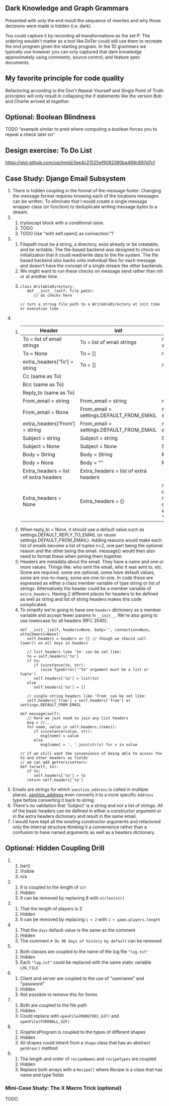 ## Dark Knowledge and Graph Grammars

Presented with only the end result the sequence of rewrites and why those decisions were made is hidden (i.e. dark).

You could capture it by recording all transformations as the set P. The ordering wouldn't matter as a tool like DxTer could still use them to recreate the end program given the starting program. In the 1D grammars we typically use however you can only captured that dark knowledge approximately using comments, source control, and feature spec documents.

## My favorite principle for code quality

Refactoring according to the Don't Repeat Yourself and Single Point of Truth principles will only result in collapsing the if statements like the version Bob and Charlie arrived at together.

## Optional: Boolean Blindness

TODO “example similar to pred where computing a boolean forces you to repeat a check later on”

## Design exercise: To Do List

https://gist.github.com/oschmid/3ee4c21525ef9082390ba469c897d7cf

## Case Study: Django Email Subsystem

1. There is hidden coupling in the format of the message footer. Changing the message format requires knowing each of the locations messages can be written. To eliminate that I would create a single message wrapper class (or function) to deduplicate writing message bytes to a stream.
1.
   1. try/except block with a conditional raise.
   1. TODO
   1. TODO Use “with self.open() as connection:”?
1.
   1. Filepath must be a string, a directory, exist already or be creatable, and be writable. The file-based backend was designed to check on initialization that it could read/write data to the file system. The file based backend also backs onto individual files for each message and doesn’t have the concept of a single stream like other backends.
   1. We might want to run these checks on message send rather than init or at another time.
   1. 
      ```
      class WritableDirectory:
         def __init__(self, file_path):
            // do checks here
      
      // turn a string file path to a WritableDirectory at init time or execution time
      ```
1.
   1. | Header | __init__ | message() |
      |--------|----------|-----------|
      | To = list of email strings | To = list of email strings | msg[‘To’] = email strings joined with commas |
      | To = None | To = [] | msg[‘To’] = None |
      | extra_headers[‘To’] = string | To = [] | msg[‘To’] = extra_headers[‘To’] |
      | Cc (same as To) | | |
      | Bcc (same as To) | | |
      | Reply_to (same as To) | | |
      | From_email = string | From_email = string | msg[‘From’] = string |
      | From_email = None | From_email = settings.DEFAULT_FROM_EMAIL | msg[‘From’] = settings.DEFAULT_FROM_EMAIL |
      | extra_headers[‘From’] = string | From_email = settings.DEFAULT_FROM_EMAIL | msg[‘From’] = extra_headers[‘From’] |
      | Subject = string | Subject = string | Subject = string |
      | Subject = None | Subject = None | Subject = None |
      | Body = String | Body = String | Msg = SafeMIMEText |
      | Body = None | Body = “” | Msg = SafeMIMEText |
      | Extra_headers = list of extra headers | Extra_headers = list of extra headers | |
      | Extra_headers = None | Extra_headers = {} | msg[‘Date’] is added with current date/time, msg[‘Message-ID’] is added, all other extra headers are added with existing casing except for ‘from’ |
   1. When reply_to = None, it should use a default value such as settings.DEFAULT_REPLY_TO_EMAIL (or reuse settings.DEFAULT_FROM_EMAIL). Adding reasons would make each list of emails become a list of tuples n=2, one part being the optional reason and the other being the email. message() would then also need to format these when joining them together.
   1. Headers are metadata about the email. They have a name and one or more values. Things like: who sent the email, who it was sent to, etc. Some are required, some are optional, some have default values, some are one-to-many, some are one-to-one.
      In code these are expressed as either a class member variable of type string or list of strings. Alternatively the header could be a member variable of `extra_headers`. Having 2 different places for headers to be defined as well as string and list of string headers makes this code complicated.
   1. To simplify we're going to have one `headers` dictionary as a member variable and accept fewer params in `__init__`. We're also going to use lowercase for all headers (RFC 2045).
      ```
      def __init__(self, headers=None, body='', connection=None, attachments=None):
         self.headers = headers or {} // though we should call lower() on all keys in headers
      
         // list headers like 'to' can be set like:
         to = self.headers['to']
         if to:
            if isinstance(to, str):
               raise TypeError('"to" argument must be a list or tuple')
            self.headers['to'] = list(to)
         else
            self.headers['to'] = []
         
         // single string headers like 'From' can be set like:
         self.headers['from'] = self.headers['from'] or settings.DEFAULT_FROM_EMAIL
         
      def message(self):
         // here we just need to join any list headers
         msg = //...
         for name, value in self.headers.items():
            if isinstance(value, str):
               msg[name] = value
            else
               msg[name] = ', '.join(str(v) for v in value
      
      // if we still want the convenience of being able to access the to and other headers as fields
      // we can add getters/setters:
      def to(self, to):
         if to:
            self.headers['to'] = to
         return self.headers['to']
      ```
1. Emails are strings for which `sanitize_address` is called in multiple places. [sanitize_address](https://github.com/django/django/blob/65e86948b80262574058a94ccaae3a9b59c3faea/django/core/mail/message.py) even converts it to a more specific `Address` type before converting it back to string.
1. There's no validation that 'Subject' is a string and not a list of strings. All of the basic headers can be defined in either a constructor argument or in the extra headers dictionary and result in the same email.
1. I would have kept all the existing constructor arguments and refactored only the internal structure thinking it a convenience rather than a confusion to have named arguments as well as a headers dictionary.

## Optional: Hidden Coupling Drill

1. 
   1. bar()
   1. Visible
   1. n/a
1. 
   1. 8 is coupled to the length of `str`
   1. Hidden
   1. It can be removed by replacing 8 with `strlen(str)`
1. 
   1. That the length of players is 2
   1. Hidden
   1. It can be removed by replacing `i < 2` with `i < game.players.length`
1. 
   1. That the `days` default value is the same as the comment
   1. Hidden
   1. The comment `# Do 90 days of history by default` can be removed
1. 
   1. Both classes are coupled to the name of the log file `"log.txt"`
   1. Hidden
   1. Each `"log.txt"` could be replaced with the same static variable `LOG_FILE`
1. 
   1. Client and server are coupled to the use of "username" and "password"
   1. Hidden
   1. Not possible to remove this for forms
1. 
   1. Both are coupled to the file path
   1. Hidden
   1. Could replace with `openFile(MONSTER1_GIF)` and `openFile(FIREBALL_GIF)`
1. 
   1. GraphicsProgram is coupled to the types of different shapes
   1. Hidden
   1. All shapes could inherit from a `Shape` class that has an abstract `getArea()` method
1. 
   1. The length and order of `recipeNames` and `recipeTypes` are coupled
   1. Hidden
   1. Replace both arrays with a `Recipe[]` where Recipe is a class that has name and type fields

### Mini-Case Study: The X Macro Trick (optional)

TODO
